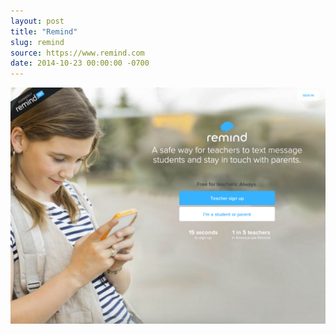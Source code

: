 ```yaml
---
layout: post
title: "Remind"
slug: remind
source: https://www.remind.com
date: 2014-10-23 00:00:00 -0700
---
```


<img src="/screenshots/remind.jpg">
